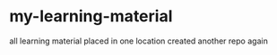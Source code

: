 my-learning-material
====================

all learning material placed in one location
created another repo again

